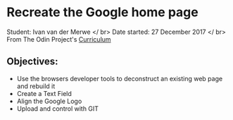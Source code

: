 <h1>Recreate the Google home page</h1>

Student: Ivan van der Merwe </ br>
Date started:  27 December 2017 </ br>
From The Odin Project's <a href="http://www.theodinproject.com/courses/web-development-101/lessons/html-css">Curriculum</a>



<h2>Objectives:</h2>
<ul>
  <li>Use the browsers developer tools to deconstruct an existing web page and rebuild it</li>
  <li>Create a Text Field</li>
  <li>Align the Google Logo</li>
  <li>Upload and control with GIT</li>
</ul>
